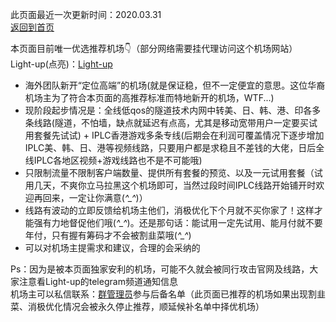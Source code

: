 此页面最近一次更新时间：2020.03.31              
[返回到首页](https://openclashopenwrt.github.io/website/)                

本页面目前唯一优选推荐机场👇（部分网络需要挂代理访问这个机场网站）             
Light-up(点亮)：[Light-up](https://light-up.cc/auth/register?code=DusH)                               
* 海外团队新开“定位高端”的机场(就是保证稳，但不一定便宜的意思。这位华裔机场主为了符合本页面的高推荐标准而特地新开的机场，WTF...)               
* 现阶段起步情况是：全线低qos的隧道技术内网中转美、日、韩、港、印各多条线路(隧道，不怕墙，缺点就延迟有点高，尤其是移动宽带用户一定要买试用套餐先试试) + IPLC香港游戏多条专线(后期会在利润可覆盖情况下逐步增加IPLC美、韩、日、港等视频线路，只要用户都是求稳且不差钱的大佬，日后全线IPLC各地区视频+游戏线路也不是不可能哦)                     
* 只限制流量不限制客户端数量、提供所有套餐的预览、以及一元试用套餐（试用几天，不爽你立马拉黑这个机场即可，当然过段时间IPLC线路开始铺开时欢迎再回来，一定让你满意(*^_^*)）                       
* 线路有波动的立即反馈给机场主他们，消极优化下个月就不买你家了！这样才能强有力地督促他们哦(*^_^*)。还是那句话：能试用一定先试用、能月付就不要年付，只有握有筹码才不会被割韭菜哦(*^_^*)                   
* 可以对机场主提需求和建议，合理的会采纳的        

Ps：因为是被本页面独家安利的机场，可能不久就会被同行攻击官网及线路，大家注意看Light-up的telegram频道通知信息     
机场主可以私信联系：[群管理员](https://t.me/wefuxkgfw)参与后备名单（此页面已推荐的机场如果出现割韭菜、消极优化情况会被永久停止推荐，顺延候补名单中择优机场）            


